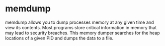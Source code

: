 memdump
=======

memdump allows you to dump processes memory at any given time and view its contents. Most programs store critical information in memory that may lead to security breaches. This memory dumper searches for the heap locations of a given PID and dumps the data to a file.
